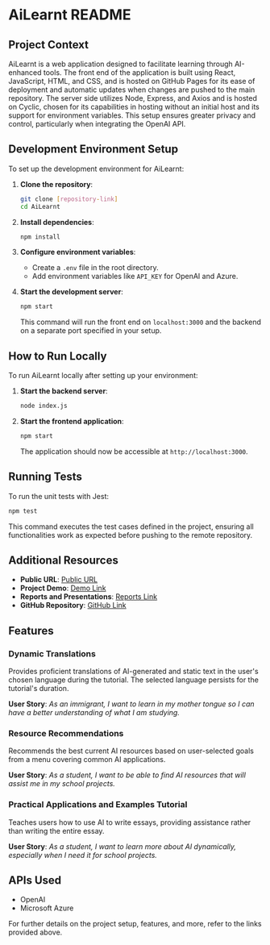 
# AiLearnt README

## Project Context

AiLearnt is a web application designed to facilitate learning through AI-enhanced tools. The front end of the application is built using React, JavaScript, HTML, and CSS, and is hosted on GitHub Pages for its ease of deployment and automatic updates when changes are pushed to the main repository. The server side utilizes Node, Express, and Axios and is hosted on Cyclic, chosen for its capabilities in hosting without an initial host and its support for environment variables. This setup ensures greater privacy and control, particularly when integrating the OpenAI API.

## Development Environment Setup

To set up the development environment for AiLearnt:

1. **Clone the repository**:
   ```bash
   git clone [repository-link]
   cd AiLearnt
   ```

2. **Install dependencies**:
   ```bash
   npm install
   ```

3. **Configure environment variables**:
   - Create a `.env` file in the root directory.
   - Add environment variables like `API_KEY` for OpenAI and Azure.

4. **Start the development server**:
   ```bash
   npm start
   ```

   This command will run the front end on `localhost:3000` and the backend on a separate port specified in your setup.

## How to Run Locally

To run AiLearnt locally after setting up your environment:

1. **Start the backend server**:
   ```bash
   node index.js
   ```

2. **Start the frontend application**:
   ```bash
   npm start
   ```

   The application should now be accessible at `http://localhost:3000`.

## Running Tests

To run the unit tests with Jest:

```bash
npm test
```

This command executes the test cases defined in the project, ensuring all functionalities work as expected before pushing to the remote repository.

## Additional Resources

- **Public URL**: [Public URL](https://chokitu.github.io/AILearnt)
- **Project Demo**: [Demo Link](https://www.youtube.com/watch?v=JoLJa6DIWNM)
- **Reports and Presentations**: [Reports Link](#)
- **GitHub Repository**: [GitHub Link](https://github.com/Chokitu/2350-Project/edit/main/README.md)

## Features

### Dynamic Translations

Provides proficient translations of AI-generated and static text in the user's chosen language during the tutorial. The selected language persists for the tutorial's duration.

**User Story**:
_As an immigrant, I want to learn in my mother tongue so I can have a better understanding of what I am studying._

### Resource Recommendations

Recommends the best current AI resources based on user-selected goals from a menu covering common AI applications.

**User Story**:
_As a student, I want to be able to find AI resources that will assist me in my school projects._

### Practical Applications and Examples Tutorial

Teaches users how to use AI to write essays, providing assistance rather than writing the entire essay.

**User Story**:
_As a student, I want to learn more about AI dynamically, especially when I need it for school projects._

## APIs Used

- OpenAI
- Microsoft Azure

For further details on the project setup, features, and more, refer to the links provided above.
